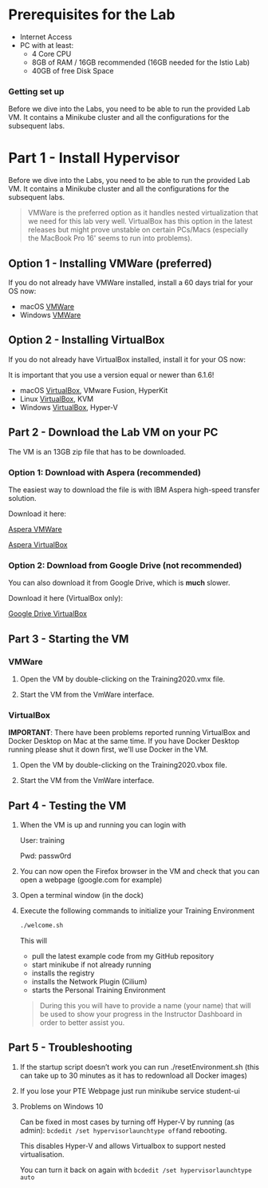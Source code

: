 
# Prerequisites for the Lab

- Internet Access
- PC with at least:
  - 4 Core CPU
  - 8GB of RAM / 16GB recommended (16GB needed for the Istio Lab)
  - 40GB of free Disk Space





### Getting set up

Before we dive into the Labs, you need to be able to run the provided Lab VM. It contains a Minikube cluster and all the configurations for the subsequent labs. 


<div style="page-break-after: always;"></div>

# Part 1 - Install Hypervisor

Before we dive into the Labs, you need to be able to run the provided Lab VM. It contains a Minikube cluster and all the configurations for the subsequent labs.

> VMWare is the preferred option as it handles nested virtualization that we need for this lab very well.
VirtualBox has this option in the latest releases but might prove unstable on certain PCs/Macs (especially the MacBook Pro 16' seems to run into problems).

## Option 1 - Installing VMWare (preferred)

If you do not already have VMWare installed, install a 60 days trial for your OS now:

* macOS	[VMWare](https://www.vmware.com/products/fusion/fusion-evaluation.html)
* Windows	[VMWare](https://www.vmware.com/products/workstation/workstation-evaluation.html)



## Option 2 - Installing VirtualBox


If you do not already have VirtualBox installed, install it for your OS now:

It is important that you use a version equal or newer than 6.1.6!

* macOS	[VirtualBox](https://www.virtualbox.org/wiki/Downloads), VMware Fusion, HyperKit
* Linux	[VirtualBox](https://www.virtualbox.org/wiki/Downloads), KVM
* Windows	[VirtualBox](https://www.virtualbox.org/wiki/Downloads), Hyper-V

    
<div style="page-break-after: always;"></div>

## Part 2 - Download the Lab VM on your PC

The VM is an 13GB zip file that has to be downloaded.



### Option 1: Download with Aspera (recommended)

The easiest way to download the file is with IBM Aspera high-speed transfer solution.

Download it here:


[Aspera VMWare](https://aspera.pub/zM7YiFk/k8s_training)


[Aspera VirtualBox](https://aspera.pub/zM7YiFk/k8s_training)


### Option 2: Download from Google Drive (not recommended)

You can also download it from Google Drive, which is **much** slower.

Download it here (VirtualBox only):

[Google Drive VirtualBox](https://drive.google.com/drive/folders/12YFacjjc92Ens-XEecqgmOG9d0YCz4IQ?usp=sharing)




<div style="page-break-after: always;"></div>

## Part 3 - Starting the VM


### VMWare 

1. Open the VM by double-clicking on the Training2020.vmx file.

2. Start the VM from the VmWare interface.


### VirtualBox 

**IMPORTANT**: There have been problems reported running VirtualBox and Docker Desktop on Mac at the same time.
If you have Docker Desktop running please shut it down first, we'll use Docker in the VM.

1. Open the VM by double-clicking on the Training2020.vbox file.

2. Start the VM from the VmWare interface.


<div style="page-break-after: always;"></div>

## Part 4 - Testing the VM

1. When the VM is up and running you can login with

   User: training

   Pwd: passw0rd

2. You can now open the Firefox browser in the VM and check that you can open a webpage (google.com for example)

3. Open a terminal window (in the dock)



4. Execute the following commands to initialize your Training Environment
   
	
	```bash
	./welcome.sh
	```
	
	This will
	* 	pull the latest example code from my GitHub repository
	* 	start minikube if not already running
	* 	installs the registry
	* 	installs the Network Plugin (Cilium)
	* 	starts the Personal Training Environment
	
	> During this you will have to provide a name (your name) that will be used to show your progress in the Instructor Dashboard in order to better assist you.
	
	

<div style="page-break-after: always;"></div>


## Part 5 - Troubleshooting

1. If the startup script doesn’t work you can run ./resetEnvironment.sh (this can take up to 30 minutes as it has to redownload all Docker images)

2. If you lose your PTE Webpage just run minikube service student-ui

3. Problems on Windows 10

	Can be fixed in most cases by turning off Hyper-V by running (as admin): 
	`bcdedit /set hypervisorlaunchtype off`and rebooting.

	This disables Hyper-V and allows Virtualbox to support nested virtualisation.
	
	You can turn it back on again with `bcdedit /set hypervisorlaunchtype auto`

